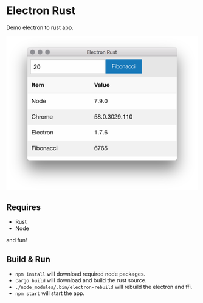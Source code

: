 # Electron Rust
Demo electron to rust app.

[![Main](./notes/electron.png)](https://codingsimply.com/)

## Requires

* Rust
* Node

and fun!

## Build & Run

* `npm install` will download required node packages.
* `cargo build` will download and build the rust source.
* `./node_modules/.bin/electron-rebuild` will rebuild the electron and ffi.
* `npm start` will start the app.
